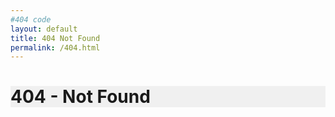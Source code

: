 ```yaml
---
#404 code
layout: default
title: 404 Not Found
permalink: /404.html
---
```

<div class="container">
    <div class="row">
        <div class="col-md-12" style="background-color: #f0f0f0">
            <h1>404 - Not Found</h1>
        </div>
    </div>
</div>